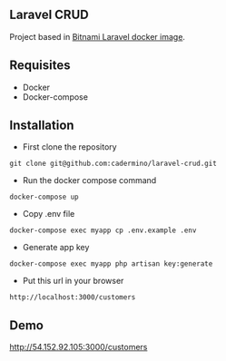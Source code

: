 ## Laravel CRUD

Project based in [Bitnami Laravel docker image](https://hub.docker.com/r/bitnami/laravel).

## Requisites

- Docker
- Docker-compose

## Installation

- First clone the repository
```shell
git clone git@github.com:cadermino/laravel-crud.git
```
- Run the docker compose command
```shell
docker-compose up
```
- Copy .env file
```shell
docker-compose exec myapp cp .env.example .env
```
- Generate app key
```shell
docker-compose exec myapp php artisan key:generate
```

- Put this url in your browser
```shell
http://localhost:3000/customers
```

## Demo
http://54.152.92.105:3000/customers
